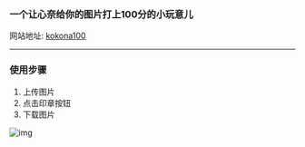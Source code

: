 ### 一个让心奈给你的图片打上100分的小玩意儿

网站地址: [kokona100](http://121.5.135.130:8080/)

----------------

### 使用步骤
1. 上传图片
2. 点击印章按钮
3. 下载图片


![img](https://pic1.imgdb.cn/item/634d46bf16f2c2beb14a38b8.png)

